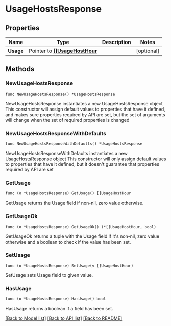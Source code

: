 # UsageHostsResponse

## Properties

Name | Type | Description | Notes
------------ | ------------- | ------------- | -------------
**Usage** | Pointer to [**[]UsageHostHour**](UsageHostHour.md) |  | [optional] 

## Methods

### NewUsageHostsResponse

`func NewUsageHostsResponse() *UsageHostsResponse`

NewUsageHostsResponse instantiates a new UsageHostsResponse object
This constructor will assign default values to properties that have it defined,
and makes sure properties required by API are set, but the set of arguments
will change when the set of required properties is changed

### NewUsageHostsResponseWithDefaults

`func NewUsageHostsResponseWithDefaults() *UsageHostsResponse`

NewUsageHostsResponseWithDefaults instantiates a new UsageHostsResponse object
This constructor will only assign default values to properties that have it defined,
but it doesn't guarantee that properties required by API are set

### GetUsage

`func (o *UsageHostsResponse) GetUsage() []UsageHostHour`

GetUsage returns the Usage field if non-nil, zero value otherwise.

### GetUsageOk

`func (o *UsageHostsResponse) GetUsageOk() (*[]UsageHostHour, bool)`

GetUsageOk returns a tuple with the Usage field if it's non-nil, zero value otherwise
and a boolean to check if the value has been set.

### SetUsage

`func (o *UsageHostsResponse) SetUsage(v []UsageHostHour)`

SetUsage sets Usage field to given value.

### HasUsage

`func (o *UsageHostsResponse) HasUsage() bool`

HasUsage returns a boolean if a field has been set.


[[Back to Model list]](../README.md#documentation-for-models) [[Back to API list]](../README.md#documentation-for-api-endpoints) [[Back to README]](../README.md)


